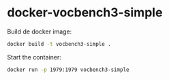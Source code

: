 # docker-vocbench3-simple

Build de docker image: 
```bash
docker build -t vocbench3-simple .
```

Start the container: 
```bash
docker run -p 1979:1979 vocbench3-simple
```